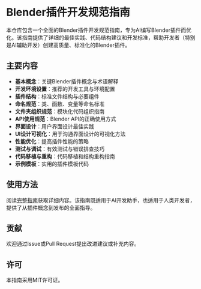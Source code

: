 # Blender插件开发规范指南

本仓库包含一个全面的Blender插件开发规范指南，专为AI编写Blender插件而优化。该指南提供了详细的最佳实践、代码结构建议和开发标准，帮助开发者（特别是AI辅助开发）创建高质量、标准化的Blender插件。

## 主要内容

- **基本概念**：关键Blender插件概念与术语解释
- **开发环境设置**：推荐的开发工具与环境配置
- **插件结构**：标准文件结构与必要组件
- **命名规范**：类、函数、变量等命名标准
- **文件夹组织规范**：模块化代码组织指南
- **API使用规范**：Blender API的正确使用方式
- **界面设计**：用户界面设计最佳实践
- **UI设计可视化**：用于沟通界面设计的可视化方法
- **性能优化**：提高插件性能的策略
- **测试与调试**：有效测试与错误排查技巧
- **代码移植与重构**：代码移植和结构重构指南
- **示例模板**：实用的插件模板代码

## 使用方法

阅读[完整指南](./AI_编写Blender插件规范指南.md)获取详细内容。该指南既适用于AI开发助手，也适用于人类开发者，提供了从插件概念到发布的全面指导。

## 贡献

欢迎通过Issue或Pull Request提出改进建议或补充内容。

## 许可

本指南采用MIT许可证。